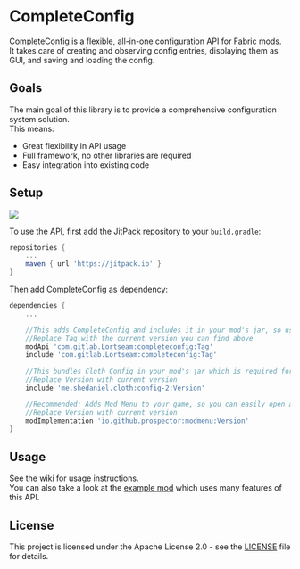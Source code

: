 # CompleteConfig
CompleteConfig is a flexible, all-in-one configuration API for [Fabric](https://fabricmc.net/) mods.  
It takes care of creating and observing config entries, displaying them as GUI, and saving and loading the config.

## Goals
The main goal of this library is to provide a comprehensive configuration system solution.  
This means:
* Great flexibility in API usage
* Full framework, no other libraries are required
* Easy integration into existing code

## Setup
[![](https://jitpack.io/v/com.gitlab.Lortseam/completeconfig.svg)](https://jitpack.io/#com.gitlab.Lortseam/completeconfig)

To use the API, first add the JitPack repository to your `build.gradle`:
```groovy
repositories {
    ...
    maven { url 'https://jitpack.io' }
}
```
Then add CompleteConfig as dependency:
```groovy
dependencies {
    ...

    //This adds CompleteConfig and includes it in your mod's jar, so users don't have to install it
    //Replace Tag with the current version you can find above
    modApi 'com.gitlab.Lortseam:completeconfig:Tag'
    include 'com.gitlab.Lortseam:completeconfig:Tag'
    
    //This bundles Cloth Config in your mod's jar which is required for CompleteConfig
    //Replace Version with current version
    include 'me.shedaniel.cloth:config-2:Version'

    //Recommended: Adds Mod Menu to your game, so you can easily open and check your config GUI (see the Mod Menu documentation for more information)
    //Replace Version with current version
    modImplementation 'io.github.prospector:modmenu:Version'
}
```

## Usage
See the [wiki](https://gitlab.com/Lortseam/completeconfig/-/wikis/home) for usage instructions.  
You can also take a look at the [example mod](https://gitlab.com/Lortseam/completeconfig-example-mod) which uses many features of this API.

## License
This project is licensed under the Apache License 2.0 - see the [LICENSE](LICENSE) file for details.